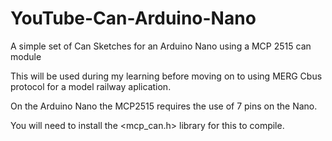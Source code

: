 # YouTube-Can-Arduino-Nano
A simple set of Can Sketches for an Arduino Nano using a MCP 2515 can module

This will be used during my learning before moving on to using MERG Cbus protocol for a model railway aplication.

On the Arduino Nano the MCP2515 requires the use of 7 pins on the Nano.

You will need to install the <mcp_can.h> library for this to compile.
